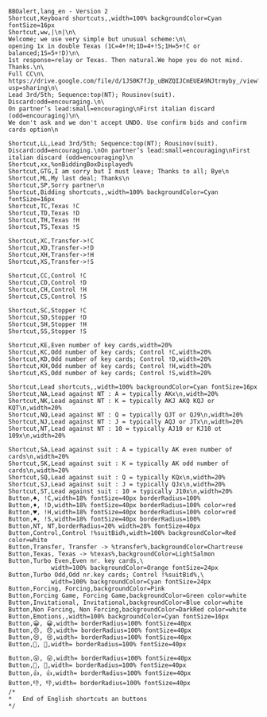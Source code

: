     
    
    
    BBOalert,lang_en - Version 2
    Shortcut,Keyboard shortcuts,,width=100% backgroundColor=Cyan fontSize=16px
    Shortcut,ww,|\n|\n\
    Welcome; we use very simple but unusual scheme:\n\
    opening 1x in double Texas (1C=4+!H;1D=4+!S;1H=5+!C or balanced;1S=5+!D)\n\
    1st response=relay or Texas. Then natural.We hope you do not mind. Thanks.\n\
    Full CC\n\
    https://drive.google.com/file/d/1JS0K7fJp_uBWZQIJCmEUEA9NJtrmyby_/view?usp=sharing\n\
    Lead 3rd/5th; Sequence:top(NT); Rousinov(suit). Discard:odd=encouraging.\n\
    On partner’s lead:small=encouraging\nFirst italian discard (odd=encouraging)\n\
    We don't ask and we don't accept UNDO. Use confirm bids and confirm cards option\n

    Shortcut,LL,Lead 3rd/5th; Sequence:top(NT); Rousinov(suit). Discard:odd=encouraging.\nOn partner’s lead:small=encouraging\nFirst italian discard (odd=encouraging)\n
    Shortcut,xx,%onBiddingBoxDisplayed%
    Shortcut,GTG,I am sorry but I must leave; Thanks to all; Bye\n
    Shortcut,ML,My last deal; Thanks\n
    Shortcut,SP,Sorry partner\n
    Shortcut,Bidding shortcuts,,width=100% backgroundColor=Cyan fontSize=16px
    Shortcut,TC,Texas !C
    Shortcut,TD,Texas !D
    Shortcut,TH,Texas !H
    Shortcut,TS,Texas !S

    Shortcut,XC,Transfer->!C
    Shortcut,XD,Transfer->!D
    Shortcut,XH,Transfer->!H
    Shortcut,XS,Transfer->!S

    Shortcut,CC,Control !C
    Shortcut,CD,Control !D
    Shortcut,CH,Control !H
    Shortcut,CS,Control !S

    Shortcut,SC,Stopper !C
    Shortcut,SD,Stopper !D
    Shortcut,SH,Stopper !H
    Shortcut,SS,Stopper !S

    Shortcut,KE,Even number of key cards,width=20%
    Shortcut,KC,Odd number of key cards; Control !C,width=20%
    Shortcut,KD,Odd number of key cards; Control !D,width=20%
    Shortcut,KH,Odd number of key cards; Control !H,width=20%
    Shortcut,KS,Odd number of key cards; Control !S,width=20%

    Shortcut,Lead shortcuts,,width=100% backgroundColor=Cyan fontSize=16px
    Shortcut,NA,Lead against NT : A = typically AKx\n,width=20%
    Shortcut,NK,Lead against NT : K = typically AKJ AKQ KQJ or KQT\n,width=20%
    Shortcut,NQ,Lead against NT : Q = typically QJT or QJ9\n,width=20%
    Shortcut,NJ,Lead against NT : J = typically AQJ or JTx\n,width=20%
    Shortcut,NT,Lead against NT : 10 = typically AJ10 or KJ10 ot 109x\n,width=20%

    Shortcut,SA,Lead against suit : A = typically AK even number of cards\n,width=20%
    Shortcut,SK,Lead against suit : K = typically AK odd number of cards\n,width=20%
    Shortcut,SQ,Lead against suit : Q = typically KQx\n,width=20%
    Shortcut,SJ,Lead against suit : J = typically QJx\n,width=20%
    Shortcut,ST,Lead against suit : 10 = typically J10x\n,width=20%
    Button,♣, !C,width=18% fontSize=40px borderRadius=100%
    Button,♦, !D,width=18% fontSize=40px borderRadius=100% color=red
    Button,♥, !H,width=18% fontSize=40px borderRadius=100% color=red
    Button,♠, !S,width=18% fontSize=40px borderRadius=100%
    Button,NT, NT,borderRadius=20% width=28% fontSize=40px
    Button,Control,Control !%suitBid%,width=100% backgroundColor=Red color=white
    Button,Transfer, Transfer -> %transfer%,backgroundColor=Chartreuse
    Button,Texas, Texas -> %texas%,backgroundColor=LightSalmon
    Button,Turbo Even,Even nr. key cards,\
                width=100% backgroundColor=Orange fontSize=24px
    Button,Turbo Odd,Odd nr.key cards; Control !%suitBid%,\
                width=100% backgroundColor=Cyan fontSize=24px
    Button,Forcing, Forcing,backgroundColor=Pink
    Button,Forcing Game, Forcing Game,backgroundColor=Green color=white
    Button,Invitational, Invitational,backgroundColor=Blue color=white
    Button,Non Forcing, Non Forcing,backgroundColor=DarkRed color=white
    Button,Emotions,,width=100% backgroundColor=Cyan fontSize=16px
    Button,😀, 😀,width= borderRadius=100% fontSize=40px
    Button,😞, 😞,width= borderRadius=100% fontSize=40px
    Button,😢, 😢,width= borderRadius=100% fontSize=40px
    Button,😬, 😬,width= borderRadius=100% fontSize=40px

    Button,😛, 😛,width= borderRadius=100% fontSize=40px
    Button,👹, 👹,width= borderRadius=100% fontSize=40px
    Button,👍, 👍,width= borderRadius=100% fontSize=40px
    Button,👎, 👎,width= borderRadius=100% fontSize=40px
    /*
    *   End of English shortcuts an buttons
    */
